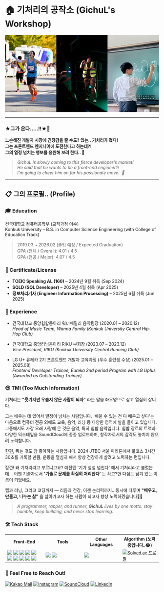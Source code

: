 # 🏠 기처리의 공작소 (GichuL's Workshop)

![Welcome Banner](banner.png)

---
### ★그가 온다.....!!★🫢
**느슨해진 개발자 시장에 긴장감을 줄 수도? 있는.. **기처리**가 떴다! <br/>
그는 프론트엔드 엔지니어에 도전한다고 하는데?! <br/>
그의 열정 넘치는 행보를 응원해 보려 한다.. 🤪**
> *GichuL is slowly coming to this fierce developer's market!* <br/>
> *He said that he wants to be a front-end engineer?!* <br/>
> *I'm going to cheer him on for his passionate move.. 🤪*

---

## 📋 그의 프로필.. (Profile)

### 🎓 Education
건국대학교 컴퓨터공학부 (교직과정 이수)<br/>
Konkuk University – B.S. in Computer Science Engineering (with College of Education Track)<br/>
> 2019.03 ~ 2026.02 (졸업 예정 / Expected Graduation)<br/>
> GPA (전체 / Overall): 4.01 / 4.5  
> GPA (전공 / Major): 4.07 / 4.5

### 🪪 Certificate/License
- **TOEIC Speaking AL (160)** – 2024년 9월 취득 (Sep 2024)  
- **SQLD (SQL Developer)** – 2025년 4월 취득 (Apr 2025)  
- **정보처리기사 (Engineer Information Processing)** – 2025년 6월 취득 (Jun 2025)

### 🏃 Experience
- 건국대학교 중앙힙합동아리 워너패밀리 음악팀장 (2020.01 – 2020.12) <br/>
*Head of Music Team, Wanna Family (Konkuk University Central Hip-Hop Club)*


- 건국대학교 중앙러닝동아리 RIKU 부회장 (2023.07 – 2023.12) <br/>
*Vice President, RIKU (Konkuk University Central Running Club)*


- LG U+ 유레카 2기 프론트엔드 개발자 교육과정 (우수 훈련생 수상) (2025.01 – 2025.08) <br/>
*Frontend Developer Trainee, Eureka 2nd period Program with LG Uplus (Awarded as Outstanding Trainee)*



### 😎 TMI (Too Much Information)
기처리는 **"웃기지만 우습지 않은 사람이 되자"** 라는 말을 좌우명으로 삼고 열심히 삽니다.

그는 배우는 데 있어서 열정이 넘치는 사람입니다.
'배울 수 있는 건 다 배우고 싶다'는 마음으로 컴퓨터 전공 외에도 교육, 음악, 러닝 등 다양한 영역에 발을 들이고 있습니다.
그중에서도 가장 오래 사랑해 온 것은 음악, 특히 힙합 음악입니다.
힙합 장르의 트랙과 다양한 믹스테잎을 SoundCloud에 종종 업로드하며, 창작자로서의 감각도 놓치지 않으려 노력합니다.

한편, 뛰는 것도 참 좋아하는 사람입니다.
2024 JTBC 서울 마라톤에서 풀코스 3시간 30초를 기록할 만큼, 운동을 열심히 해서 항상 건강하게 살려고 노력하는 편입니다.

잠깐! 왜 기처리라고 부르냐고요?
예전엔 '기가 철철 넘친다' 해서 기처리라고 불렀는데…
이젠 기술자로서 **'기술로 문제를 확실히 처리한다'** 는 확고?한 다짐도 담겨 있는 이름이 되었네요.

랩과 러닝, 그리고 코딩까지 —
리듬과 건강, 이젠 논리력까지.. 동시에 다루며
**"배우고, 만들고, 나누는 삶"** 을 살아가고자 하는 사람이 되고자 항상 노력하겠습니다🥹💪

> *A programmer, rapper, and runner, **GichuL** lives by one motto:*
> *stay humble, keep building, and never stop learning.*


### 🛠️ Tech Stack
<table>
       <tr>
          <th scope="col" width="25%">Front-End</td>
          <th scope="col" width="25%">Tools</td>
          <th scope="col" width="25%">Other Languages</td>
          <th scope="col" width="25%">Algorithm (노력중입니다..😂)</td>
       </tr>
       <tr>
         <td width="25%">
            <img src="https://img.shields.io/badge/JavaScript-F7DF1E?style=for-the-badge&logo=javascript&logoColor=black"/>
            <img src="https://img.shields.io/badge/TypeScript-3178C6?style=for-the-badge&logo=typescript&logoColor=white"/>
            <img src="https://img.shields.io/badge/React-61DAFB?style=for-the-badge&logo=react&logoColor=black"/>
            <img src="https://img.shields.io/badge/Next.js-000000?style=for-the-badge&logo=nextdotjs&logoColor=white"/>
            <img src="https://img.shields.io/badge/React_Native-20232A?style=for-the-badge&logo=react&logoColor=61DAFB"/>
            <img src="https://img.shields.io/badge/Expo-111113?style=for-the-badge&logo=expo&logoColor=edeef0"/>
            <img src="https://img.shields.io/badge/Zustand-433e38?style=for-the-badge&logo=zustand&logoColor=white"/>
            <img src="https://img.shields.io/badge/Tailwind_CSS-06B6D4?style=for-the-badge&logo=tailwindcss&logoColor=white"/>
            <img src="https://img.shields.io/badge/Redux-764ABC?style=for-the-badge&logo=redux&logoColor=white"/>
            <img src="https://img.shields.io/badge/Storybook-FF4785?style=for-the-badge&logo=storybook&logoColor=white"/>
         </td>
         <td width="25%">
            <img src="https://img.shields.io/badge/Git-F05032?style=for-the-badge&logo=git&logoColor=white"/>
            <img src="https://img.shields.io/badge/Jira-0052CC?style=for-the-badge&logo=jira&logoColor=white"/>
         </td>
         <td width="25%">
            <img src="https://img.shields.io/badge/Python-3776AB?style=for-the-badge&logo=python&logoColor=white"/>
         </td>
         <td width="25%">
            <a href="https://solved.ac/greatnotes">
              <img src="http://mazassumnida.wtf/api/v2/generate_badge?boj=greatnotes" alt="Solved.ac 프로필"/>
            </a>
         </td>
       </tr>  
</table>




### 📲 Feel Free to Reach Out!
[![Kakao Mail](https://img.shields.io/badge/Kakao%20Mail-FFCD00?style=for-the-badge&logo=kakao&logoColor=black)](mailto:gichul@kakao.com)
[![Instagram](https://img.shields.io/badge/Instagram-E4405F?style=for-the-badge&logo=instagram&logoColor=white)](https://www.instagram.com/jun_h.h/)
[![SoundCloud](https://img.shields.io/badge/SoundCloud-FF5500?style=for-the-badge&logo=soundcloud&logoColor=white)](https://soundcloud.com/junho07021)
[![LinkedIn](https://img.shields.io/badge/LinkedIn-0A66C2?style=for-the-badge&logo=linkedin&logoColor=white)](https://www.linkedin.com/in/junho-heo-786903357)


